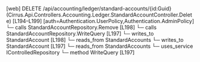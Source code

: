 [web] DELETE /api/accounting/ledger/standard-accounts/{id:Guid}  (Cirrus.Api.Controllers.Accounting.Ledger.StandardAccountController.Delete)  [L194–L199] [auth=Authentication.UserPolicy,Authentication.AdminPolicy]
  └─ calls StandardAccountRepository.Remove [L198]
  └─ calls StandardAccountRepository.WriteQuery [L197]
  └─ writes_to StandardAccount [L198]
    └─ reads_from StandardAccounts
  └─ writes_to StandardAccount [L197]
    └─ reads_from StandardAccounts
  └─ uses_service IControlledRepository<StandardAccount>
    └─ method WriteQuery [L197]

